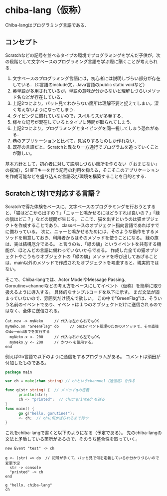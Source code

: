 # chiba-lang（仮称）

Chiba-langはプログラミング言語である．

## コンセプト

Scratchなどの記号を並べるタイプの環境でプログラミングを学んだ子供が，次の段階として文字ベースのプログラミング言語を学ぶ際に躓くことが考えられる．

1. 文字ベースのプログラミング言語には，初心者には説明しづらい部分が存在している．（C言語のinclude文，Java言語のpublic static voidなど）
1. 英単語が多用されているが，単語の意味が分からないと理解しづらいメソッド名などが存在している．
1. 上記2つにより，パット見てわからない箇所は理解不要と捉えてしまい，深く考えないようになってしまう．
1. タイピングに慣れていないので，スペルミスが多発する．
1. 様々な記号が混在しているとタイプに時間が取られてしまう．
1. 上記2つにより，プログラミングとタイピングを同一視してしまう恐れがある．
1. 巷のアプリケーションと比べて，見劣りするものしか作れない．
1. 既存の言語だと、Scratchと異なり一方通行でプログラムを追っていくことが難しい。

基本方針として，初心者に対して説明しづらい箇所を作らない（「おまじない」の撲滅），SHIFTキーを伴う記号の利用を抑える，そこそこのアプリケーションを作成可能などを盛り込んだ言語及び環境を構築することを目的とする．

## Scratchと1対1で対応する言語？

Scratchで得た体験をベースに、文字ベースのプログラミングを行おうとすると、「猫はどこから出すの？」「ニャーと鳴かせるにはどうすれば良いの？」「緑の旗はどこ？」などの疑問が生じる。
ここで、猫を出すというのは猫オブジェクトを作成することであり、classベースのオブジェクト指向言語であればすでに備わっている。
次に、ニャーと鳴かせるためには、そのような動作をするメソッドを用意しておき、利用者からはそのメソッドを使うことになる。
緑の旗は、実は結構厄介である。
と言うのも、「緑の旗」というイベントを共有する機能が、ほとんどの言語に備わっていないからである。
作成した全ての猫オブジェクトやこうもりオブジェクトの「緑の旗」メソッドを呼び出してあげることは、main以外のメソッドで作成されたオブジェクトを考慮すると、現実的ではない。

そこで、Chiba-langでは、Actor ModelやMessage Passing、Goroutine+channelなどの考え方をベースにしてイベント（仮称）を簡単に取り扱えるように導入する。
具体的なサンプルコードを以下に示す。
まだ文法が固まっていないので、雰囲気だけ読んで欲しい。
この中で"GreenFlag"は、そういう名前のイベントであり、イベントは１つのオブジェクトだけに送信されるのではなく、全体に送信される。

```
Cat.new -> myNeko     // 代入は左から右でもOK
myNeko.on "GreenFlag" do     // onはイベント処理のためのメソッドで、その直後のdo～endまでを実行する
  myNeko.x <- 200     // 代入は右から左でもOK。
  myNeko.y <- 200     // かつ<-を使用する。
end
```

例えばGo言語で以下のように通信をするプログラムがある。
コメントは須田が付加したものである。

```go
package main

var ch = make(chan string) // chというchannnel（通信路）を作る

func g(str string) {  // メソッドgの定義
      println(str);
      ch <- "printed";  // chに"printed"を送る
}
func main() {
      go g("hello, gorutine!");
      <- ch;  // chに何か送られるまで待つ
}
```

これをchiba-langで書くと以下のようになる（予定である）。
先のchiba-langの文法と矛盾している箇所があるので、そのうち整合性を取っていく。

```
new Event "test" -> ch

g <- (str) => do  // 記号が多くて、パッと見で何を定義しているか分かりづらいので変更予定
  str -> console
  "printed" -> ch
end

g "hello, chiba-lang"
ch
```


